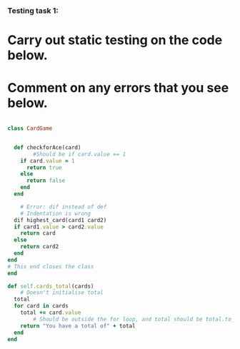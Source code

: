 ### Testing task 1:

# Carry out static testing on the code below.
# Comment on any errors that you see below.
```ruby

class CardGame


  def checkforAce(card)
		#Should be if card.value == 1
    if card.value = 1
      return true
    else
      return false
    end
  end

	# Error: dif instead of def
	# Indentation is wrong
  dif highest_card(card1 card2)
  if card1.value > card2.value
    return card
  else
    return card2
  end
end
# This end closes the class
end

def self.cards_total(cards)
	# Doesn't initialise total
  total
  for card in cards
    total += card.value
		# Should be outside the for loop, and total should be total.to_s
    return "You have a total of" + total
  end
end
```
